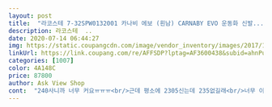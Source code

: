 ```yaml
---
layout: post 
title:  "라코스테 7-32SPW0132001 카나비 에보 (흰남) CARNABY EVO 운동화 신발..." 
description: 라코스테  ..
date: 2020-07-14 06:44:27 
img: https://static.coupangcdn.com/image/vendor_inventory/images/2017/12/08/19/3/6350417f-5cdf-4364-a592-0a20b2e00762.jpg 
linkUrl: https://link.coupang.com/re/AFFSDP?lptag=AF3600438&subid=ahnPublicAsk&pageKey=40533222&itemId=148454464&vendorItemId=4179393599&traceid=V0-113-b16c821f9a018620 
categories: [1007] 
color: 4A148C 
price: 87800 
author: Ask View Shop 
cont:  "240사니까 너무 커요ㅠㅠㅠ<br/>근데 평소에 2305신는데 235없길래<br/>너무 이쁘고 편해요 좋아요 ❤️❤️<br/>너무이뻐여<br/>마음에들어요<br/>" 
---
```

